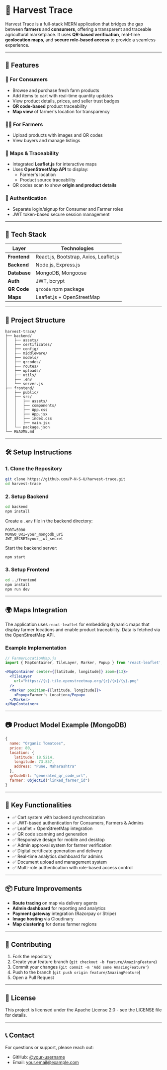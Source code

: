 # 🌾 Harvest Trace

Harvest Trace is a full-stack MERN application that bridges the gap between **farmers** and **consumers**, offering a transparent and traceable agricultural marketplace. It uses **QR-based verification**, real-time **geolocation maps**, and **secure role-based access** to provide a seamless experience.

---

## 🚀 Features

### 🛒 For Consumers
- Browse and purchase fresh farm products
- Add items to cart with real-time quantity updates
- View product details, prices, and seller trust badges
- **QR code-based** product traceability
- **Map view** of farmer's location for transparency

### 👨‍🌾 For Farmers
- Upload products with images and QR codes
- View buyers and manage listings

### 📍 Maps & Traceability
- Integrated **Leaflet.js** for interactive maps
- Uses **OpenStreetMap API** to display:
  - Farmer's location
  - Product source traceability
- QR codes scan to show **origin and product details**

### 🔐 Authentication
- Separate login/signup for Consumer and Farmer roles
- JWT token-based secure session management

---

## 🧱 Tech Stack

| Layer         | Technologies                     |
|---------------|----------------------------------|
| **Frontend**  | React.js, Bootstrap, Axios, Leaflet.js |
| **Backend**   | Node.js, Express.js              |
| **Database**  | MongoDB, Mongoose                |
| **Auth**      | JWT, bcrypt                      |
| **QR Code**   | `qrcode` npm package             |
| **Maps**      | Leaflet.js + OpenStreetMap       |

---

## 📁 Project Structure

```
harvest-trace/
├── backend/
│   ├── assets/
│   ├── certificates/
│   ├── config/
│   ├── middleware/
│   ├── models/
│   ├── qrcodes/
│   ├── routes/
│   ├── uploads/
│   ├── utils/
│   ├── .env
│   └── server.js
├── frontend/
│   ├── public/
│   ├── src/
│   │   ├── assets/
│   │   ├── components/
│   │   ├── App.css
│   │   ├── App.jsx
│   │   ├── index.css
│   │   ├── main.jsx
│   └── package.json
└── README.md
```

---

## 🛠️ Setup Instructions

### 1. Clone the Repository
```bash
git clone https://github.com/P-N-S-U/harvest-trace.git
cd harvest-trace
```

### 2. Setup Backend
```bash
cd backend
npm install
```

Create a `.env` file in the backend directory:
```env
PORT=5000
MONGO_URI=your_mongodb_uri
JWT_SECRET=your_jwt_secret
```

Start the backend server:
```bash
npm start
```

### 3. Setup Frontend
```bash
cd ../frontend
npm install
npm run dev
```

---

## 🌍 Maps Integration

The application uses `react-leaflet` for embedding dynamic maps that display farmer locations and enable product traceability. Data is fetched via the OpenStreetMap API.

### Example Implementation
```jsx
// FarmerLocationMap.js
import { MapContainer, TileLayer, Marker, Popup } from 'react-leaflet';

<MapContainer center={[latitude, longitude]} zoom={13}>
  <TileLayer
    url="https://{s}.tile.openstreetmap.org/{z}/{x}/{y}.png"
  />
  <Marker position={[latitude, longitude]}>
    <Popup>Farmer's Location</Popup>
  </Marker>
</MapContainer>
```

---

## 📷 Product Model Example (MongoDB)

```javascript
{
  name: "Organic Tomatoes",
  price: 80,
  location: {
    latitude: 18.5214,
    longitude: 73.857,
    address: "Pune, Maharashtra"
  },
  qrCodeUrl: "generated_qr_code_url",
  farmer: ObjectId("linked_farmer_id")
}
```

---

## 📌 Key Functionalities

- ✅ Cart system with backend synchronization
- ✅ JWT-based authentication for Consumers, Farmers & Admins
- ✅ Leaflet + OpenStreetMap integration
- ✅ QR code scanning and generation
- ✅ Responsive design for mobile and desktop
- ✅ Admin approval system for farmer verification
- ✅ Digital certificate generation and delivery
- ✅ Real-time analytics dashboard for admins
- ✅ Document upload and management system
- ✅ Multi-role authentication with role-based access control

---

## 📦 Future Improvements

- **Route tracing** on map via delivery agents
- **Admin dashboard** for reporting and analytics
- **Payment gateway** integration (Razorpay or Stripe)
- **Image hosting** via Cloudinary
- **Map clustering** for dense farmer regions

---

## 🤝 Contributing

1. Fork the repository
2. Create your feature branch (`git checkout -b feature/AmazingFeature`)
3. Commit your changes (`git commit -m 'Add some AmazingFeature'`)
4. Push to the branch (`git push origin feature/AmazingFeature`)
5. Open a Pull Request

---

## 📄 License

This project is licensed under the Apache License 2.0 - see the LICENSE file for details.

---

## 📞 Contact

For questions or support, please reach out:
- GitHub: [@your-username](https://github.com/your-username)
- Email: your.email@example.com